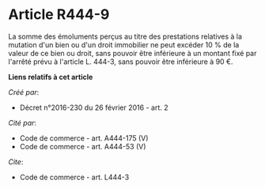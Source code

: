 # Article R444-9

La somme des émoluments perçus au titre des prestations relatives à la mutation d'un bien ou d'un droit immobilier ne peut
excéder 10 % de la valeur de ce bien ou droit, sans pouvoir être inférieure à un montant fixé par l'arrêté prévu à l'article
L. 444-3, sans pouvoir être inférieure à 90 €.

**Liens relatifs à cet article**

_Créé par_:

  - Décret n°2016-230 du 26 février 2016 - art. 2

_Cité par_:

  - Code de commerce - art. A444-175 (V)
  - Code de commerce - art. A444-53 (V)

_Cite_:

  - Code de commerce - art. L444-3
